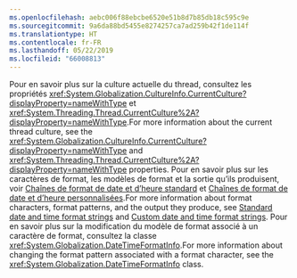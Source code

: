 ```yaml
---
ms.openlocfilehash: aebc006f88ebcbe6520e51b8d7b85db18c595c9e
ms.sourcegitcommit: 9a6da88bd5455e8274257ca7ad259b42f1de114f
ms.translationtype: HT
ms.contentlocale: fr-FR
ms.lasthandoff: 05/22/2019
ms.locfileid: "66008813"
---
```


<span data-ttu-id="ba305-101">Pour en savoir plus sur la culture actuelle du thread, consultez les propriétés <xref:System.Globalization.CultureInfo.CurrentCulture?displayProperty=nameWithType> et <xref:System.Threading.Thread.CurrentCulture%2A?displayProperty=nameWithType>.</span><span class="sxs-lookup"><span data-stu-id="ba305-101">For more information about the current thread culture, see the <xref:System.Globalization.CultureInfo.CurrentCulture?displayProperty=nameWithType> and <xref:System.Threading.Thread.CurrentCulture%2A?displayProperty=nameWithType> properties.</span></span> <span data-ttu-id="ba305-102">Pour en savoir plus sur les caractères de format, les modèles de format et la sortie qu’ils produisent, voir [Chaînes de format de date et d’heure standard](~/docs/standard/base-types/standard-date-and-time-format-strings.md) et [Chaînes de format de date et d’heure personnalisées](~/docs/standard/base-types/custom-date-and-time-format-strings.md).</span><span class="sxs-lookup"><span data-stu-id="ba305-102">For more information about format characters, format patterns, and the output they produce, see [Standard date and time format strings](~/docs/standard/base-types/standard-date-and-time-format-strings.md) and [Custom date and time format strings](~/docs/standard/base-types/custom-date-and-time-format-strings.md).</span></span> <span data-ttu-id="ba305-103">Pour en savoir plus sur la modification du modèle de format associé à un caractère de format, consultez la classe <xref:System.Globalization.DateTimeFormatInfo>.</span><span class="sxs-lookup"><span data-stu-id="ba305-103">For more information about changing the format pattern associated with a format character, see the <xref:System.Globalization.DateTimeFormatInfo> class.</span></span>  
